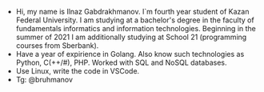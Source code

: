 - Hi, my name is Ilnaz Gabdrakhmanov. I`m fourth year student of Kazan Federal University. I am studying at a bachelor's degree in the faculty of fundamentals informatics and information technologies. Beginning in the summer of 2021 I am additionally studying at School 21 (programming courses from Sberbank).
- Have a year of expirience in Golang. Also know such technologies as Python, C(++/#), PHP. Worked with SQL and NoSQL databases.
- Use Linux, write the code in VSCode.
- Tg: @bruhmanov

<!---
iilnaz/iilnaz is a ✨ special ✨ repository because its `README.md` (this file) appears on your GitHub profile.
You can click the Preview link to take a look at your changes.
--->
